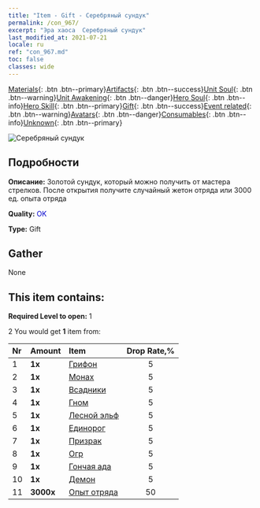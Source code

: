 ```yaml
---
title: "Item - Gift - Серебряный сундук"
permalink: /con_967/
excerpt: "Эра хаоса  Серебряный сундук"
last_modified_at: 2021-07-21
locale: ru
ref: "con_967.md"
toc: false
classes: wide
---
```

 [Materials](/ItemsRU/){: .btn .btn--primary}[Artifacts](/ItemsRU/Artifacts/){: .btn .btn--success}[Unit Soul](/ItemsRU/UnitSoul/){: .btn .btn--warning}[Unit Awakening](/ItemsRU/UnitAwakening/){: .btn .btn--danger}[Hero Soul](/ItemsRU/HeroSoul/){: .btn .btn--info}[Hero Skill](/ItemsRU/HeroSkill/){: .btn .btn--primary}[Gift](/ItemsRU/Gift/){: .btn .btn--success}[Event related](/ItemsRU/Events/){: .btn .btn--warning}[Avatars](/ItemsRU/Avatars/){: .btn .btn--danger}[Consumables](/ItemsRU/Consumables/){: .btn .btn--info}[Unknown](/ItemsRU/Unknown/){: .btn .btn--primary}

 ![Серебряный сундук](/images/t/i_50002.png)

## Подробности
 **Описание:** Золотой сундук, который можно получить от мастера стрелков. После открытия получите случайный жетон отряда или 3000 ед. опыта отряда

 **Quality:** <span style="color: #0000CD">OK</span>

 **Type:** Gift

## Gather

  None

## This item contains:

 **Required Level to open:** 1

 2 You would get **1** item  from:

  | Nr | Amount |     Item    | Drop Rate,% |
  |:---|:-------|:------------|:---------:|
  | 1 |  **1x** | [Грифон](/ItemsRU/unt_192/) | 5 | 
  | 2 |  **1x** | [Монах](/ItemsRU/unt_194/) | 5 | 
  | 3 |  **1x** | [Всадники](/ItemsRU/unt_195/) | 5 | 
  | 4 |  **1x** | [Гном](/ItemsRU/unt_200/) | 5 | 
  | 5 |  **1x** | [Лесной эльф](/ItemsRU/unt_201/) | 5 | 
  | 6 |  **1x** | [Единорог](/ItemsRU/unt_204/) | 5 | 
  | 7 |  **1x** | [Призрак](/ItemsRU/unt_210/) | 5 | 
  | 8 |  **1x** | [Огр](/ItemsRU/unt_220/) | 5 | 
  | 9 |  **1x** | [Гончая ада](/ItemsRU/unt_228/) | 5 | 
  | 10 |  **1x** | [Демон](/ItemsRU/unt_229/) | 5 | 
  | 11 |  **3000x** | [Опыт отряда](/ItemsRU/con_902/) | 50 | 
